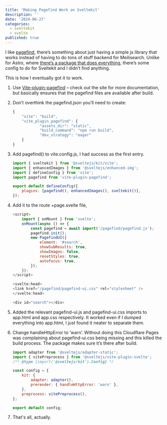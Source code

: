 ```yaml
---
title: 'Making Pagefind Work on Sveltekit'
description: ''
date: '2024-06-27'
categories:
  - sveltekit
  - svelte
published: true
---
```


I like [pagefind](https://pagefind.app/docs/ui-usage/), there’s something about just having a simple js library that works instead of having to do tons of stuff backend for Meilisearch. Unlike for Astro, where [there’s a package that does everything](https://github.com/shishkin/astro-pagefind), there’s some config to do for Sveltekit and I didn’t find anything.

This is how I eventually got it to work.

1.  Use [Vite-plugin-pagefind](https://github.com/Hugos68/vite-plugin-pagefind) – check out the site for more documentation, but basically ensures that the pagefind files are available after build.

2.  Don’t overthink the pagefind.json you’ll need to create:

    ```js
    {
        "site": "build",
        "vite_plugin_pagefind": {
                "assets_dir": "static",
                "build_command": "npm run build",
                "dev_strategy": "eager"
        }
    }
    ```

3.  Add pagefind() to vite.config.js, I had success as the first entry.

    ```js
    import { sveltekit } from '@sveltejs/kit/vite';
    import { enhancedImages } from '@sveltejs/enhanced-img';
    import { defineConfig } from 'vite';
    import pagefind from 'vite-plugin-pagefind';

    export default defineConfig({
    	plugins: [pagefind(), enhancedImages(), sveltekit()],
    });
    ```

4.  Add it to the route +page.svelte file,

    ```js
    <script>
        import { onMount } from 'svelte';
        onMount(async () => {
            const pagefind = await import('/pagefind/pagefind.js');
            pagefind.init();
            new PagefindUI({
                element: '#search',
                showSubResults: true,
                showImages: false,
                resetStyles: true,
                autofocus: true,
            });
        });
    </script>

    <svelte:head>
    <link href="/pagefind/pagefind-ui.css" rel="stylesheet" />
    </svelte:head>

    <div id="search"></div>
    ```

5.  Added the relevant pagefind-ui.js and pagefind-ui.css imports to app.html and app.css respectively. It worked even if I dumped everything into app.html, I just found it neater to separate them.

6.  Change handleHttpError to ‘warn’. Without doing this Cloudflare Pages was complaining about pagefind-ui.css being missing and this killed the build process. The package makes sure it’s there after build.

    ```js
    import adapter from '@sveltejs/adapter-static';
    import { vitePreprocess } from '@sveltejs/vite-plugin-svelte';
    /** @type {import('@sveltejs/kit').Config} */

    const config = {
    	kit: {
    		adapter: adapter(),
    		prerender: { handleHttpError: 'warn' },
    	},
    	preprocess: vitePreprocess(),
    };

    export default config;
    ```

7.  That's all, actually.

